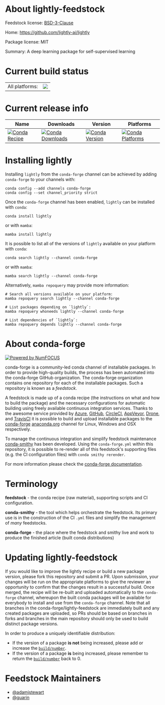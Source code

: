 About lightly-feedstock
=======================

Feedstock license: [BSD-3-Clause](https://github.com/conda-forge/lightly-feedstock/blob/main/LICENSE.txt)

Home: https://github.com/lightly-ai/lightly

Package license: MIT

Summary: A deep learning package for self-supervised learning

Current build status
====================


<table><tr><td>All platforms:</td>
    <td>
      <a href="https://dev.azure.com/conda-forge/feedstock-builds/_build/latest?definitionId=20428&branchName=main">
        <img src="https://dev.azure.com/conda-forge/feedstock-builds/_apis/build/status/lightly-feedstock?branchName=main">
      </a>
    </td>
  </tr>
</table>

Current release info
====================

| Name | Downloads | Version | Platforms |
| --- | --- | --- | --- |
| [![Conda Recipe](https://img.shields.io/badge/recipe-lightly-green.svg)](https://anaconda.org/conda-forge/lightly) | [![Conda Downloads](https://img.shields.io/conda/dn/conda-forge/lightly.svg)](https://anaconda.org/conda-forge/lightly) | [![Conda Version](https://img.shields.io/conda/vn/conda-forge/lightly.svg)](https://anaconda.org/conda-forge/lightly) | [![Conda Platforms](https://img.shields.io/conda/pn/conda-forge/lightly.svg)](https://anaconda.org/conda-forge/lightly) |

Installing lightly
==================

Installing `lightly` from the `conda-forge` channel can be achieved by adding `conda-forge` to your channels with:

```
conda config --add channels conda-forge
conda config --set channel_priority strict
```

Once the `conda-forge` channel has been enabled, `lightly` can be installed with `conda`:

```
conda install lightly
```

or with `mamba`:

```
mamba install lightly
```

It is possible to list all of the versions of `lightly` available on your platform with `conda`:

```
conda search lightly --channel conda-forge
```

or with `mamba`:

```
mamba search lightly --channel conda-forge
```

Alternatively, `mamba repoquery` may provide more information:

```
# Search all versions available on your platform:
mamba repoquery search lightly --channel conda-forge

# List packages depending on `lightly`:
mamba repoquery whoneeds lightly --channel conda-forge

# List dependencies of `lightly`:
mamba repoquery depends lightly --channel conda-forge
```


About conda-forge
=================

[![Powered by
NumFOCUS](https://img.shields.io/badge/powered%20by-NumFOCUS-orange.svg?style=flat&colorA=E1523D&colorB=007D8A)](https://numfocus.org)

conda-forge is a community-led conda channel of installable packages.
In order to provide high-quality builds, the process has been automated into the
conda-forge GitHub organization. The conda-forge organization contains one repository
for each of the installable packages. Such a repository is known as a *feedstock*.

A feedstock is made up of a conda recipe (the instructions on what and how to build
the package) and the necessary configurations for automatic building using freely
available continuous integration services. Thanks to the awesome service provided by
[Azure](https://azure.microsoft.com/en-us/services/devops/), [GitHub](https://github.com/),
[CircleCI](https://circleci.com/), [AppVeyor](https://www.appveyor.com/),
[Drone](https://cloud.drone.io/welcome), and [TravisCI](https://travis-ci.com/)
it is possible to build and upload installable packages to the
[conda-forge](https://anaconda.org/conda-forge) [anaconda.org](https://anaconda.org/)
channel for Linux, Windows and OSX respectively.

To manage the continuous integration and simplify feedstock maintenance
[conda-smithy](https://github.com/conda-forge/conda-smithy) has been developed.
Using the ``conda-forge.yml`` within this repository, it is possible to re-render all of
this feedstock's supporting files (e.g. the CI configuration files) with ``conda smithy rerender``.

For more information please check the [conda-forge documentation](https://conda-forge.org/docs/).

Terminology
===========

**feedstock** - the conda recipe (raw material), supporting scripts and CI configuration.

**conda-smithy** - the tool which helps orchestrate the feedstock.
                   Its primary use is in the construction of the CI ``.yml`` files
                   and simplify the management of *many* feedstocks.

**conda-forge** - the place where the feedstock and smithy live and work to
                  produce the finished article (built conda distributions)


Updating lightly-feedstock
==========================

If you would like to improve the lightly recipe or build a new
package version, please fork this repository and submit a PR. Upon submission,
your changes will be run on the appropriate platforms to give the reviewer an
opportunity to confirm that the changes result in a successful build. Once
merged, the recipe will be re-built and uploaded automatically to the
`conda-forge` channel, whereupon the built conda packages will be available for
everybody to install and use from the `conda-forge` channel.
Note that all branches in the conda-forge/lightly-feedstock are
immediately built and any created packages are uploaded, so PRs should be based
on branches in forks and branches in the main repository should only be used to
build distinct package versions.

In order to produce a uniquely identifiable distribution:
 * If the version of a package **is not** being increased, please add or increase
   the [``build/number``](https://docs.conda.io/projects/conda-build/en/latest/resources/define-metadata.html#build-number-and-string).
 * If the version of a package **is** being increased, please remember to return
   the [``build/number``](https://docs.conda.io/projects/conda-build/en/latest/resources/define-metadata.html#build-number-and-string)
   back to 0.

Feedstock Maintainers
=====================

* [@adamjstewart](https://github.com/adamjstewart/)
* [@guarin](https://github.com/guarin/)

